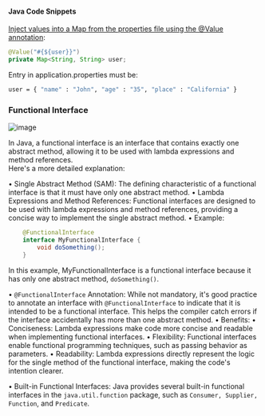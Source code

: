#### Java Code Snippets

[Inject values into a Map from the properties file using the @Value annotation](https://stackoverflow.com/a/51997862/337011):

```java
@Value("#{${user}}")  
private Map<String, String> user;
```

Entry in application.properties must be:

```sh
user = { "name" : "John", "age" : "35", "place" : "California" }
```

### Functional Interface

![image](https://github.com/user-attachments/assets/a8e5d248-5ca2-4d37-9fe6-4f65aa6162de)

In Java, a functional interface is an interface that contains exactly one abstract method, allowing it to be used with lambda expressions and method references.  
Here's a more detailed explanation:

• Single Abstract Method (SAM): The defining characteristic of a functional interface is that it must have only one abstract method.
• Lambda Expressions and Method References: Functional interfaces are designed to be used with lambda expressions and method references, providing a concise way to implement the single abstract method.
• Example: 
```java
    @FunctionalInterface
    interface MyFunctionalInterface {
        void doSomething();
    }
```
In this example, MyFunctionalInterface is a functional interface because it has only one abstract method, `doSomething()`.

• `@FunctionalInterface` Annotation: While not mandatory, it's good practice to annotate an interface with `@FunctionalInterface` to indicate that it is intended to be a functional interface. This helps the compiler catch errors if the interface accidentally has more than one abstract method.
• Benefits:
	• Conciseness: Lambda expressions make code more concise and readable when implementing functional interfaces.
	• Flexibility: Functional interfaces enable functional programming techniques, such as passing behavior as parameters.
	• Readability: Lambda expressions directly represent the logic for the single method of the functional interface, making the code's intention clearer.

• Built-in Functional Interfaces: Java provides several built-in functional interfaces in the `java.util.function` package, such as `Consumer, Supplier, Function`, and `Predicate`.
